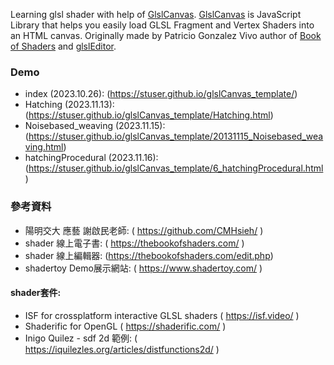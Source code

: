 Learning glsl shader with help of [GlslCanvas](https://github.com/patriciogonzalezvivo/glslCanvas).
[GlslCanvas](https://github.com/patriciogonzalezvivo/glslCanvas) is JavaScript Library that helps you easily load GLSL Fragment and Vertex Shaders into an HTML canvas. Originally made by Patricio Gonzalez Vivo author of [Book of Shaders](http://thebookofshaders.com) and [glslEditor](http://editor.thebookofshaders.com).


### Demo
- index (2023.10.26): (https://stuser.github.io/glslCanvas_template/)
- Hatching (2023.11.13): (https://stuser.github.io/glslCanvas_template/Hatching.html)
- Noisebased_weaving (2023.11.15): (https://stuser.github.io/glslCanvas_template/20131115_Noisebased_weaving.html)
- hatchingProcedural (2023.11.16): (https://stuser.github.io/glslCanvas_template/6_hatchingProcedural.html)

### 參考資料
- 陽明交大 應藝 謝啟民老師: ( https://github.com/CMHsieh/ )
- shader 線上電子書: ( https://thebookofshaders.com/ )
- shader 線上編輯器: (https://thebookofshaders.com/edit.php)
- shadertoy Demo展示網站: ( https://www.shadertoy.com/ )

#### shader套件:
- ISF for crossplatform interactive GLSL shaders ( https://isf.video/ )
- Shaderific for OpenGL ( https://shaderific.com/ )
- Inigo Quilez - sdf 2d 範例: ( https://iquilezles.org/articles/distfunctions2d/ )
